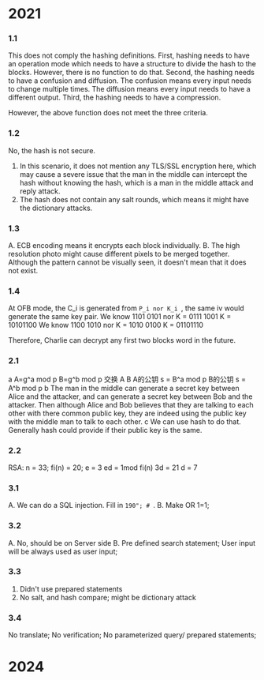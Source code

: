 # 2021
### 1.1 
This does not comply the hashing definitions. 
First, hashing needs to have an operation mode which needs to have a structure to divide the hash to the blocks. However, there is no function to do that. 
Second, the hashing needs to have a confusion and diffusion. The confusion means every input needs to change multiple times. The diffusion means every input needs to have a different output. 
Third, the hashing needs to have a compression. 

However, the above function does not meet the three criteria. 
### 1.2
No, the hash is not secure. 
1. In this scenario, it does not mention any TLS/SSL encryption here, which may cause a severe issue that the man in the middle can intercept the hash without knowing the hash, which is a man in the middle attack and reply attack. 
2. The hash does not contain any salt rounds, which means it might have the dictionary attacks. 
### 1.3 
A. ECB encoding means it encrypts each block individually. 
B. The high resolution photo might cause different pixels to be merged together. Although the pattern cannot be visually seen, it doesn't mean that it does not exist. 

### 1.4 
At OFB mode, the C_i is generated from `P_i nor K_i `, the same iv would generate the same key pair. 
We know 1101 0101 nor K = 0111 1001 
K = 10101100
We know 1100 1010 nor K = 1010 0100
K = 01101110

Therefore, Charlie can decrypt any first two blocks word in the future. 
### 2.1 
a
A=g^a mod p
B=g^b mod p
交换 A B
A的公钥 s = B^a mod p
B的公钥 s = A^b mod p
b
The man in the middle can generate a secret key between Alice and the attacker, and can generate a secret key between Bob and the attacker. Then although Alice and Bob believes that they are talking to each other with there common public key, they are indeed using the public key with the middle man to talk to each other. 
c
We can use hash to do that. Generally hash could provide if their public key is the same. 


### 2.2
RSA: n = 33; fi(n) = 20; e = 3
ed = 1mod fi(n)
3d = 21 d = 7

### 3.1
A. We can do a SQL injection. Fill in `190"; # `. 
B. Make OR 1=1; 
### 3.2
A. No, should be on Server side
B. Pre defined search statement; User input will be always used as user input; 
### 3.3
1. Didn't use prepared statements
2. No salt, and hash compare; might be dictionary attack
### 3.4
No translate; No verification; No parameterized query/ prepared statements; 

# 2024
##